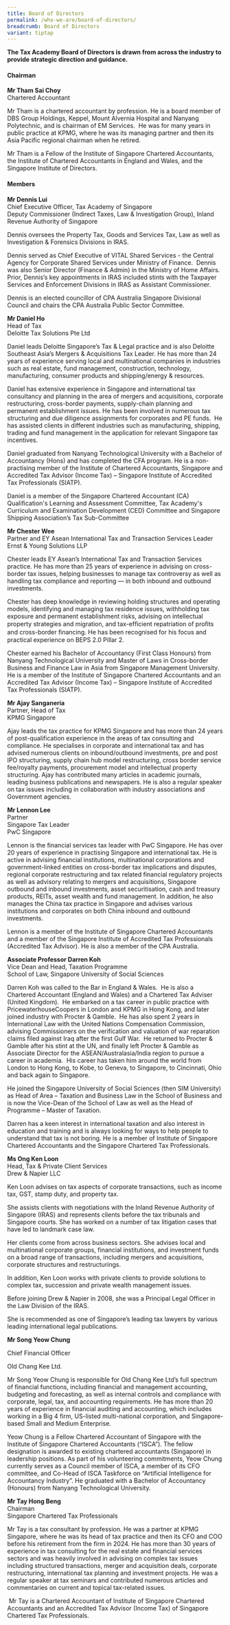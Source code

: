 ```yaml
---
title: Board of Directors
permalink: /who-we-are/board-of-directors/
breadcrumb: Board of Directors
variant: tiptap
---
```

<p><strong>The Tax Academy Board of Directors is drawn from across the industry to provide strategic direction and guidance.</strong>
</p>
<h4><strong>Chairman</strong></h4>
<p><strong>Mr Tham Sai Choy</strong> 
<br>Chartered Accountant
<br>
</p>
<p>Mr Tham is a chartered accountant by profession. He is a board member
of DBS Group Holdings, Keppel, Mount Alvernia Hospital and Nanyang Polytechnic,
and is chairman of EM Services. &nbsp;He was for many years in public practice
at KPMG, where he was its managing partner and then its Asia Pacific regional
chairman when he retired.</p>
<p>Mr Tham is a Fellow of the Institute of Singapore Chartered Accountants,
the Institute of Chartered Accountants in England and Wales, and the Singapore
Institute of Directors.</p>
<h4><strong>Members</strong></h4>
<p><strong>Mr Dennis Lui</strong> 
<br>Chief Executive Officer, Tax Academy of Singapore
<br>Deputy Commissioner (Indirect Taxes, Law &amp; Investigation Group), Inland
Revenue Authority of Singapore
<br>
</p>
<p>Dennis oversees the Property Tax, Goods and Services Tax, Law as well
as Investigation &amp; Forensics Divisions in IRAS.&nbsp;</p>
<p>Dennis served as Chief Executive of VITAL Shared Services - the Central
Agency for Corporate Shared Services under Ministry of Finance. &nbsp;Dennis
was also&nbsp;Senior Director (Finance &amp; Admin) in the Ministry of
Home Affairs. Prior, Dennis‘s key appointments in IRAS included stints
with the Taxpayer Services and Enforcement Divisions in IRAS as Assistant
Commissioner.</p>
<p>Dennis is an elected councillor of CPA Australia Singapore Divisional
Council and chairs the CPA Australia Public Sector Committee.&nbsp;
<br>
</p>
<p><strong>Mr Daniel Ho</strong> 
<br>Head of Tax
<br>Deloitte Tax Solutions Pte Ltd
<br>
</p>
<p>Daniel leads Deloitte Singapore’s Tax &amp; Legal practice and is also
Deloitte Southeast Asia’s Mergers &amp; Acquisitions Tax Leader. He has
more than 24 years of experience serving local and multinational companies
in industries such as real estate, fund management, construction, technology,
manufacturing, consumer products and shipping/energy &amp; resources.</p>
<p>Daniel has extensive experience in Singapore and international tax consultancy
and planning in the area of mergers and acquisitions, corporate restructuring,
cross-border payments, supply-chain planning and permanent establishment
issues. He has been involved in numerous tax structuring and due diligence
assignments for corporates and PE funds.&nbsp; He has assisted clients
in different industries such as manufacturing, shipping, trading and fund
management in the application for relevant Singapore tax incentives.</p>
<p>Daniel graduated from Nanyang Technological University with a Bachelor
of Accountancy (Hons) and has completed the CFA program. He is a non-practising
member of the Institute of Chartered Accountants, Singapore and Accredited
Tax Advisor (Income Tax) – Singapore Institute of Accredited Tax Professionals
(SIATP).&nbsp;</p>
<p>Daniel is a member of the Singapore Chartered Accountant (CA) Qualification's
Learning and Assessment Committee, Tax Academy's Curriculum and Examination
Development (CED) Committee and Singapore Shipping Association’s Tax Sub-Committee</p>
<p></p>
<p><strong>Mr Chester Wee</strong>
<br>Partner and EY Asean International Tax and Transaction Services Leader
<br>Ernst &amp; Young Solutions LLP</p>
<p>Chester leads EY Asean’s International Tax and Transaction Services practice.
He has more than 25 years of experience in advising on cross-border tax
issues, helping businesses to manage tax controversy as well as handling
tax compliance and reporting — in both inbound and outbound investments.</p>
<p>Chester has deep knowledge in reviewing holding structures and operating
models, identifying and managing tax residence issues, withholding tax
exposure and permanent establishment risks, advising on intellectual property
strategies and migration, and tax-efﬁcient repatriation of proﬁts and cross-border
ﬁnancing. He has been recognised for his focus and practical experience
on BEPS 2.0 Pillar 2.</p>
<p>Chester earned his Bachelor of Accountancy (First Class Honours) from
Nanyang Technological University and Master of Laws in Cross-border Business
and Finance Law in Asia from Singapore Management University. He is a member
of the Institute of Singapore Chartered Accountants and an Accredited Tax
Advisor (Income Tax) – Singapore Institute of Accredited Tax Professionals
(SIATP).</p>
<p></p>
<p><strong>Mr Ajay Sanganeria</strong> 
<br>Partner, Head of Tax
<br>KPMG Singapore
<br>
</p>
<p>Ajay leads the tax practice for KPMG Singapore and has more than 24 years
of post-qualification experience in the areas of tax consulting and compliance.
He specialises in corporate and international tax and has advised numerous
clients on inbound/outbound investments, pre and post IPO structuring,
supply chain hub model restructuring, cross border service fee/royalty
payments, procurement model and intellectual property structuring. Ajay
has contributed many articles in academic journals, leading business publications
and newspapers. He is also a regular speaker on tax issues including in
collaboration with industry associations and Government agencies.
<br>
</p>
<p><strong>Mr Lennon Lee</strong> 
<br>Partner
<br>Singapore Tax Leader
<br>PwC Singapore
<br>
</p>
<p>Lennon is the financial services tax leader with PwC Singapore. He has
over 20 years of experience in practising Singapore and international tax.
He is active in advising financial institutions, multinational corporations
and government-linked entities on cross-border tax implications and disputes,
regional corporate restructuring and tax related financial regulatory projects
as well as advisory relating to mergers and acquisitions, Singapore outbound
and inbound investments, asset securitisation, cash and treasury products,
REITs, asset wealth and fund management. In addition, he also manages the
China tax practice in Singapore and advises various institutions and corporates
on both China inbound and outbound investments.</p>
<p>Lennon is a member of the Institute of Singapore Chartered Accountants
and a member of the Singapore Institute of Accredited Tax Professionals
(Accredited Tax Advisor). He is also a member of the CPA Australia.
<br>
</p>
<p><strong>Associate Professor Darren Koh</strong> 
<br>Vice Dean and Head, Taxation Programme
<br>School of Law, Singapore University of Social Sciences
<br>
</p>
<p>Darren Koh was called to the Bar in England &amp; Wales.&nbsp; He is also
a Chartered Accountant (England and Wales) and a Chartered Tax Adviser
(United Kingdom).&nbsp; He embarked on a tax career in public practice
with PricewaterhouseCoopers in London and KPMG in Hong Kong, and later
joined industry with Procter &amp; Gamble.&nbsp; He has also spent 2 years
in International Law with the United Nations Compensation Commission, advising
Commissioners on the verification and valuation of war reparation claims
filed against Iraq after the first Gulf War.&nbsp; He returned to Procter
&amp; Gamble after his stint at the UN, and finally left Procter &amp;
Gamble as Associate Director for the ASEAN/Australasia/India region to
pursue a career in academia.&nbsp; His career has taken him around the
world from London to Hong Kong, to Kobe, to Geneva, to Singapore, to Cincinnati,
Ohio and back again to Singapore.&nbsp;</p>
<p>He joined the Singapore University of Social Sciences (then SIM University)
as Head of Area – Taxation and Business Law in the School of Business and
is now the Vice-Dean of the School of Law as well as the Head of Programme
– Master of Taxation.</p>
<p>Darren has a keen interest in international taxation and also interest
in education and training and is always looking for ways to help people
to understand that tax is not boring. He is a member of Institute of Singapore
Chartered Accountants and the Singapore Chartered Tax Professionals.</p>
<p></p>
<p><strong>Ms Ong Ken Loon</strong> 
<br>Head, Tax &amp; Private Client Services
<br>Drew &amp; Napier LLC
<br>
</p>
<p>Ken Loon advises on tax aspects of corporate transactions, such as income
tax, GST, stamp duty, and property tax.</p>
<p>She assists clients with negotiations with the Inland Revenue Authority
of Singapore (IRAS) and represents clients before the tax tribunals and
Singapore courts. She has worked on a number of tax litigation cases that
have led to landmark case law.</p>
<p>Her clients come from across business sectors. She advises local and multinational
corporate groups, financial institutions, and investment funds on a broad
range of transactions, including mergers and acquisitions, corporate structures
and restructurings.</p>
<p>In addition, Ken Loon works with private clients to provide solutions
to complex tax, succession and private wealth management issues.</p>
<p>Before joining Drew &amp; Napier in 2008, she was a Principal Legal Officer
in the Law Division of the IRAS.</p>
<p>She is recommended as one of Singapore’s leading tax lawyers by various
leading international legal publications.</p>
<p></p>
<p><strong>Mr Song Yeow Chung</strong>
</p>
<p>Chief Financial Officer</p>
<p>Old Chang Kee Ltd.</p>
<p>Mr Song Yeow Chung is responsible for Old Chang Kee Ltd’s full spectrum
of financial functions, including financial and management accounting,
budgeting and forecasting, as well as internal controls and compliance
with corporate, legal, tax, and accounting requirements. He has more than
20 years of experience in financial auditing and accounting, which includes
working in a Big 4 firm, US-listed multi-national corporation, and Singapore-based
Small and Medium Enterprise.</p>
<p>Yeow Chung is a Fellow Chartered Accountant of Singapore with the Institute
of Singapore Chartered Accountants (“ISCA”). The fellow designation is
awarded to existing chartered accountants (Singapore) in leadership positions.
As part of his volunteering commitments, Yeow Chung currently serves as
a Council member of ISCA, a member of its CFO committee, and Co-Head of
ISCA Taskforce on “Artificial Intelligence for Accountancy Industry”. He
graduated with a Bachelor of Accountancy (Honours) from Nanyang Technological
University.</p>
<p></p>
<p><strong>Mr Tay Hong Beng</strong>
<br>Chairman
<br>Singapore Chartered Tax Professionals
<br>
</p>
<p>Mr Tay is a tax consultant by profession. He was a partner at KPMG Singapore,
where he was its head of tax practice and then its CFO and COO before his
retirement from the firm in 2024. He has more than 30 years of experience
in tax consulting for the real estate and financial services sectors and
was heavily involved in advising on complex tax issues including structured
transactions, merger and acquisition deals, corporate restructuring, international
tax planning and investment projects. He was a regular speaker at tax seminars
and contributed numerous articles and commentaries on current and topical
tax-related issues.</p>
<p>&nbsp;Mr Tay is a Chartered Accountant of Institute of Singapore Chartered
Accountants and an Accredited Tax Advisor (Income Tax) of Singapore Chartered
Tax Professionals.</p>